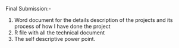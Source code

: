Final Submission:-

1.  Word document for the details description of the projects and its process of how I have done the project
2.  R file with all the technical document
3.  The self descriptive power point.

